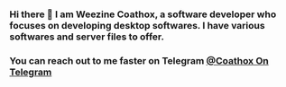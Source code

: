 ### Hi there 👋 I am Weezine Coathox, a software developer who focuses on developing desktop softwares. I have various softwares and server files to offer.
### You can reach out to me faster on Telegram [@Coathox On Telegram](t.me/coathox)
<!---
Coathox/Coathox is a ✨ special ✨ repository because its `README.md` (this file) appears on your GitHub profile.
You can click the Preview link to take a look at your changes.
--->

